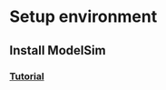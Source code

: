 # Setup environment
## Install ModelSim
### [Tutorial](https://gist.github.com/Razer6/cafc172b5cffae189b4ecda06cf6c64f)
